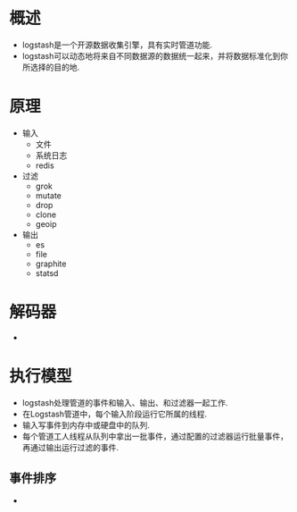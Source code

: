 # 概述
- logstash是一个开源数据收集引擎，具有实时管道功能.
- logstash可以动态地将来自不同数据源的数据统一起来，并将数据标准化到你所选择的目的地.

# 原理
- 输入
	- 文件
	- 系统日志
	- redis
- 过滤
	- grok
	- mutate
	- drop
	- clone
	- geoip
- 输出
	- es
	- file
	- graphite
	- statsd

# 解码器
- 

# 执行模型
- logstash处理管道的事件和输入、输出、和过滤器一起工作.
- 在Logstash管道中，每个输入阶段运行它所属的线程.
- 输入写事件到内存中或硬盘中的队列.
- 每个管道工人线程从队列中拿出一批事件，通过配置的过滤器运行批量事件，再通过输出运行过滤的事件.

## 事件排序
- 